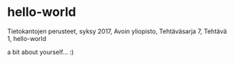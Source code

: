 # hello-world
Tietokantojen perusteet, syksy 2017, Avoin yliopisto, Tehtäväsarja 7, Tehtävä 1, hello-world

 a bit about yourself... :)
